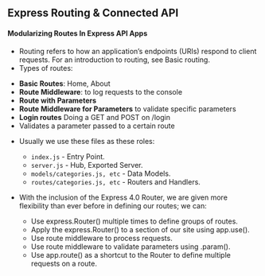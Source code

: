 ## Express Routing & Connected API

#### Modularizing Routes In Express API Apps

- Routing refers to how an application’s endpoints (URIs) respond to client requests. For an introduction to routing, see Basic routing.
- Types of routes:

* **Basic Routes**: Home, About
* **Route Middleware**: to log requests to the console
* **Route with Parameters**
* **Route Middleware for Parameters** to validate specific parameters
* **Login routes** Doing a GET and POST on /login
* Validates a parameter passed to a certain route

- Usually we use these files as these roles:

  - `index.js` - Entry Point.
  - `server.js` - Hub, Exported Server.
  - `models/categories.js, etc` - Data Models.
  - `routes/categories.js, etc` - Routers and Handlers.

- With the inclusion of the Express 4.0 Router, we are given more flexibility than ever before in defining our routes; we can:
  - Use express.Router() multiple times to define groups of routes.
  - Apply the express.Router() to a section of our site using app.use().
  - Use route middleware to process requests.
  - Use route middleware to validate parameters using .param().
  - Use app.route() as a shortcut to the Router to define multiple requests on a route.
